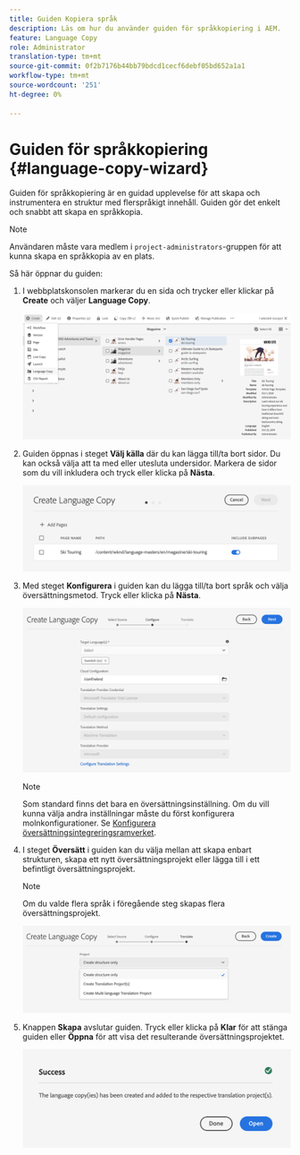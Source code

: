 ```yaml
---
title: Guiden Kopiera språk
description: Läs om hur du använder guiden för språkkopiering i AEM.
feature: Language Copy
role: Administrator
translation-type: tm+mt
source-git-commit: 0f2b7176b44bb79bdcd1cecf6debf05bd652a1a1
workflow-type: tm+mt
source-wordcount: '251'
ht-degree: 0%

---
```



# Guiden för språkkopiering {#language-copy-wizard}

Guiden för språkkopiering är en guidad upplevelse för att skapa och instrumentera en struktur med flerspråkigt innehåll. Guiden gör det enkelt och snabbt att skapa en språkkopia.

>[!NOTE]
>
>Användaren måste vara medlem i `project-administrators`-gruppen för att kunna skapa en språkkopia av en plats.

Så här öppnar du guiden:

1. I webbplatskonsolen markerar du en sida och trycker eller klickar på **Create** och väljer **Language Copy**.

   ![Skapa språkkopia från guide](../assets/language-copy-wizard.png)

1. Guiden öppnas i steget **Välj källa** där du kan lägga till/ta bort sidor. Du kan också välja att ta med eller utesluta undersidor. Markera de sidor som du vill inkludera och tryck eller klicka på **Nästa**.

   ![Lägga till sidor med guiden](../assets/language-copy-wizard-add-pages.png)

1. Med steget **Konfigurera** i guiden kan du lägga till/ta bort språk och välja översättningsmetod. Tryck eller klicka på **Nästa**.

   ![Konfigurera steg i guiden](../assets/language-copy-wizard-configure.png)

   >[!NOTE]
   >
   >Som standard finns det bara en översättningsinställning. Om du vill kunna välja andra inställningar måste du först konfigurera molnkonfigurationer. Se [Konfigurera översättningsintegreringsramverket](integration-framework.md).

1. I steget **Översätt** i guiden kan du välja mellan att skapa enbart strukturen, skapa ett nytt översättningsprojekt eller lägga till i ett befintligt översättningsprojekt.

   >[!NOTE]
   >
   >Om du valde flera språk i föregående steg skapas flera översättningsprojekt.

   ![Guidens översättningssteg](../assets/language-copy-wizard-translate.png)

1. Knappen **Skapa** avslutar guiden. Tryck eller klicka på **Klar** för att stänga guiden eller **Öppna** för att visa det resulterande översättningsprojektet.

   ![Avsluta guiden](../assets/language-copy-wizard-done.png)
